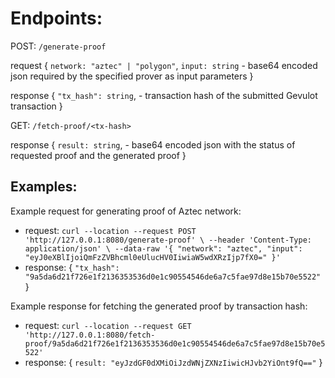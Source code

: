 # Endpoints:

POST: `/generate-proof`

request {
`network: "aztec" | "polygon"`,
`input: string` - base64 encoded json required by the specified prover as input parameters
}

response {
`"tx_hash": string`, - transaction hash of the submitted Gevulot transaction
}


GET: `/fetch-proof/<tx-hash>`

response {
`result: string`, - base64 encoded json with the status of requested proof and the generated proof
}

## Examples:
Example request for generating proof of Aztec network:

* request:
  `curl --location --request POST 'http://127.0.0.1:8080/generate-proof' \
  --header 'Content-Type: application/json' \
  --data-raw '{
  "network": "aztec",
  "input": "eyJ0eXBlIjoiQmFzZVBhcml0eUlucHV0IiwiaW5wdXRzIjp7fX0="
  }'`
* response:
  {
  `"tx_hash": "9a5da6d21f726e1f2136353536d0e1c90554546de6a7c5fae97d8e15b70e5522"`
  }


Example response for fetching the generated proof by transaction hash:

* request:
  `curl --location --request GET 'http://127.0.0.1:8080/fetch-proof/9a5da6d21f726e1f2136353536d0e1c90554546de6a7c5fae97d8e15b70e5522'`
* response:
  {
  `result: "eyJzdGF0dXMiOiJzdWNjZXNzIiwicHJvb2YiOnt9fQ=="`
  }
